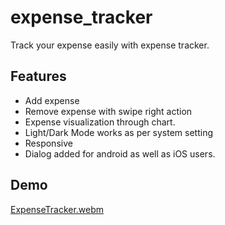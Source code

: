 # expense_tracker

Track your expense easily with expense tracker.

## Features
- Add expense
- Remove expense with swipe right action
- Expense visualization through chart.
- Light/Dark Mode works as per system setting
- Responsive
- Dialog added for android as well as iOS users.

## Demo
[ExpenseTracker.webm](https://github.com/SagarM21/ExpenseTracker/assets/72984307/8f9e55fa-4fe4-42f8-98c1-623e8670cc63)
